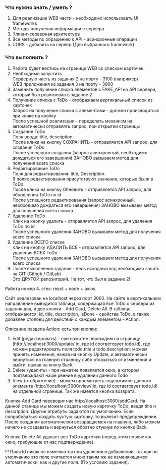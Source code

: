 ### Что нужно знать / уметь ?  
1. Для реализации WEB части - необходимо использовать UI frameworks  
2. Методы получения информации с сервера  
3. Клиент-серверная архитектура  
4. Все методы по обращению к API - асинхронные операции  
5. CORS - добавить на сервер (Для выбранного framework)  

### Что выполнить ?
1. Работа будет вестись на странице WEB со списком карточек  
2. Необходимо запустить  
	Серверную часть из задания 2 на порту - 3100 (например)  
	WEB приложения из задания 3 на порту - 3000  
3. Заменить получение списка элементов с FAKE_API на API сервера, который был реализован в задание 2  
4. Получение списка с ToDo - отображаем вертикальный список из карточек  
	Запрос на получение списка с элементами - должен производиться при клике на кнопку  
	После успешной реализации - переделать механизм на: автоматически отправлять запрос, при открытии страницы  
5. Создание ToDo  
	Поля ввода: title, description  
	После клика на кнопку СОХРАНИТЬ - отправляется API запрос, для создания ToDo  
	После успешного создания (запрос асинхронный, необходимо дождаться его завершения) ЗАНОВО вызываем метод для получения всего списка  
6. Редактирование ToDo  
	Поля для редактирования: title, Description.  
	В полях редактирования присутствуют значения, которые были в ToDo  
	После клика на кнопку Обновить - отправляется API запрос, для обновления ToDo по id  
	После успешного редактирования (запрос асинхронный, необходимо дождаться его завершения) ЗАНОВО вызываем метод для получения всего списка  
7. Удаление ToDo  
	Клик на кнопку удалить -  отправляется API запрос, для удаления ToDo по id  
	После успешного удаления ЗАНОВО вызываем метод для получения всего списка  
8. Удаление ВСЕГО списка  
	Клик на кнопку УДАЛИТЬ ВСЕ - отправляется API запрос, для удаления ВСЕХ ToDo  
	После успешного удаления ЗАНОВО вызываем метод для получения всего списка  
9. После выполнения задание - весь исходный код необходимо залить на GIT (Github / GitLab)  
	Это ДРУГОЙ репозиторий. Не тот, что был в задание 2!

Работа номер 4.
стек: react + node + axios.

Сайт реализован на localhost через порт 3000. 
На сайте в вертикальном направление выводится таблица, содержащая все ToDo с сервера из задания два, и две кнопки - Add Card, Delete All. 
В таблице отображаются: id, title, description, isDone - свойства ToDo, а также добавлен столбец для действий с каждым элементом - Action.

Описание раздела Action: есть три кнопки:
1) Edit (редактировать) - при нажатие перехадим на страницу (http://localhost:3000/update/:id, где id соответсвует todo.id), где можем редактировать поля todo.title и
todo.description; можем принять изменения, нажав на кнопку Update, и автоматически вернуться на главную страницу либо отказаться от изменений и выйти, нажав на кнопу Back;
2) Delete (удалить) - при нажатие появляется окно, в котором подтверждают наше рвение в удалении данного Todo 
3) View (отображение) - можем просмотреть содержимое данного элемента (http://localhost:3000/view/:id, где id соответсвует todo.id) на отдельной странице. Так же имеется
кнопка возврата.

Кнопка Add Card переводит нас http://localhost:3000/addCard. На данной станице мы можем создать новую карточку ToDo, введя title и description. Другие атрибуты задаются
по умолчанию. Если попробоваться создать пустую карточку, то вылезит предупреждение. После создания автоматически возвращаемся на главную, либо можем ничего не создавать и
вернуться обратно стукнув по кнопке Back.

Кнопка Delete All удалает все ToDo карточки (перед этим повляется окно, требующие от нас подтверждение).


!!! Поля Id никак не изменяются при удалении и добавлении, так как по умолчанию это поле считается мною таким же не изменяющимся автоматически, как и другие поля.
(По условию задания).
